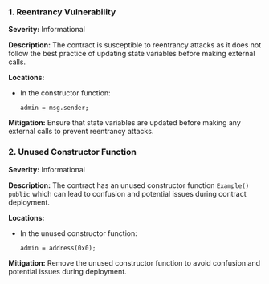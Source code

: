 ### 1. **Reentrancy Vulnerability**

**Severity:**
Informational

**Description:**
The contract is susceptible to reentrancy attacks as it does not follow the best practice of updating state variables before making external calls.

**Locations:**

- In the constructor function:
  ```solidity
  admin = msg.sender;
  ```

**Mitigation:**
Ensure that state variables are updated before making any external calls to prevent reentrancy attacks.

### 2. **Unused Constructor Function**

**Severity:**
Informational

**Description:**
The contract has an unused constructor function `Example() public` which can lead to confusion and potential issues during contract deployment.

**Locations:**

- In the unused constructor function:
  ```solidity
  admin = address(0x0);
  ```

**Mitigation:**
Remove the unused constructor function to avoid confusion and potential issues during deployment.